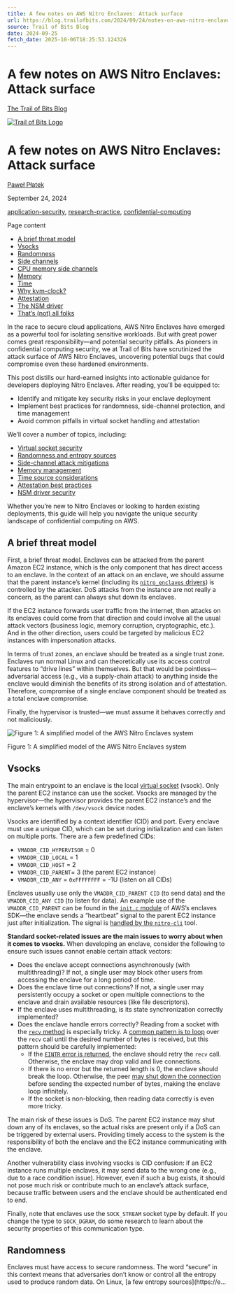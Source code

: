 ```yaml
---
title: A few notes on AWS Nitro Enclaves: Attack surface
url: https://blog.trailofbits.com/2024/09/24/notes-on-aws-nitro-enclaves-attack-surface/
source: Trail of Bits Blog
date: 2024-09-25
fetch_date: 2025-10-06T18:25:53.124326
---
```


# A few notes on AWS Nitro Enclaves: Attack surface

[The Trail of Bits Blog](/ "The Trail of Bits Blog")

[![Trail of Bits Logo](/img/tob.png)](https://trailofbits.com "Trail of Bits")

# A few notes on AWS Nitro Enclaves: Attack surface

[Paweł Płatek](https://github.com/GrosQuildu)

September 24, 2024

[application-security](/categories/application-security/), [research-practice](/categories/research-practice/), [confidential-computing](/categories/confidential-computing/)

Page content

* [A brief threat model](#a-brief-threat-model)
* [Vsocks](#vsocks)
* [Randomness](#randomness)
* [Side channels](#side-channels)
* [CPU memory side channels](#cpu-memory-side-channels)
* [Memory](#memory)
* [Time](#time)
* [Why kvm-clock?](#why-kvm-clock)
* [Attestation](#attestation)
* [The NSM driver](#the-nsm-driver)
* [That’s (not) all folks](#thats-not-all-folks)

In the race to secure cloud applications, AWS Nitro Enclaves have emerged as a powerful tool for isolating sensitive workloads. But with
great power comes great responsibility—and potential security pitfalls. As pioneers in confidential computing security, we at Trail of Bits
have scrutinized the attack surface of AWS Nitro Enclaves, uncovering potential bugs that could compromise even these hardened environments.

This post distills our hard-earned insights into actionable guidance for developers deploying Nitro Enclaves. After reading, you’ll be equipped to:

* Identify and mitigate key security risks in your enclave deployment
* Implement best practices for randomness, side-channel protection, and time management
* Avoid common pitfalls in virtual socket handling and attestation

We’ll cover a number of topics, including:

* [Virtual socket security](#vsocks)
* [Randomness and entropy sources](#randomness)
* [Side-channel attack mitigations](#side-channels)
* [Memory management](#memory)
* [Time source considerations](#time)
* [Attestation best practices](#attestation)
* [NSM driver security](#the-nsm-driver)

Whether you’re new to Nitro Enclaves or looking to harden existing deployments, this guide will help you navigate the unique security landscape of confidential computing on AWS.

## A brief threat model

First, a brief threat model. Enclaves can be attacked from the parent Amazon EC2 instance, which is the only component that has direct access to an enclave. In the context of an attack on an enclave, we should assume that the parent instance’s kernel (including its [`nitro_enclaves` drivers](https://git.kernel.org/pub/scm/linux/kernel/git/torvalds/linux.git/tree/drivers/virt/nitro_enclaves?id=793f55b2971e3a95d77ad08e9da2a3dc6c946cd7)) is controlled by the attacker. DoS attacks from the instance are not really a concern, as the parent can always shut down its enclaves.

If the EC2 instance forwards user traffic from the internet, then attacks on its enclaves could come from that direction and could involve
all the usual attack vectors (business logic, memory corruption, cryptographic, etc.). And in the other direction, users could be targeted
by malicious EC2 instances with impersonation attacks.

In terms of trust zones, an enclave should be treated as a single trust zone. Enclaves run normal Linux and can theoretically use its access
control features to “drive lines” within themselves. But that would be pointless—adversarial access (e.g., via a supply-chain attack) to
anything inside the enclave would diminish the benefits of its strong isolation and of attestation. Therefore, compromise of a single
enclave component should be treated as a total enclave compromise.

Finally, the hypervisor is trusted—we must assume it behaves correctly and not maliciously.

![Figure 1: A simplified model of the AWS Nitro Enclaves system](/img/wpdump/25118b5dc77a15c5cb7e692bf67c60cd.png)

Figure 1: A simplified model of the AWS Nitro Enclaves system

## Vsocks

The main entrypoint to an enclave is the local [virtual socket](https://archive.fosdem.org/2021/schedule/event/vai_virtio_vsock/) (vsock). Only the parent EC2 instance can use the socket. Vsocks are managed by the hypervisor—the hypervisor provides the parent EC2 instance’s and the enclave’s kernels with `/dev/vsock` device nodes.

Vsocks are identified by a context identifier (CID) and port. Every enclave must use a unique CID, which can be set during initialization
and can listen on multiple ports. There are a few predefined CIDs:

* `VMADDR_CID_HYPERVISOR` = 0
* `VMADDR_CID_LOCAL` = 1
* `VMADDR_CID_HOST` = 2
* `VMADDR_CID_PARENT`= 3 (the parent EC2 instance)
* `VMADDR_CID_ANY` = `0xFFFFFFFF` = -1U (listen on all CIDs)

Enclaves usually use only the `VMADDR_CID_PARENT CID` (to send data) and the `VMADDR_CID_ANY CID` (to listen for data). An example use of the `VMADDR_CID_PARENT` can be found in the [`init.c` module](https://github.com/aws/aws-nitro-enclaves-sdk-bootstrap/blob/ac43d103ba0f98044bf760477c088f1dc6f3702d/init/init.c#L410-L410) of AWS’s enclaves SDK—the enclave sends a “heartbeat” signal to the parent EC2 instance just after initialization. The signal is [handled by the `nitro-cli`](https://github.com/aws/aws-nitro-enclaves-cli/blob/c4fafb2320bc13d1e74e6ba2c1b6ef840cba0988/eif_loader/src/lib.rs#L54-L56) tool.

**Standard socket-related issues are the main issues to worry about when it comes to vsocks.**
When developing an enclave, consider the following to ensure such issues cannot enable certain attack vectors:

* Does the enclave accept connections asynchronously (with multithreading)? If not, a single user may block other users from accessing the enclave for a long period of time.
* Does the enclave time out connections? If not, a single user may persistently occupy a socket or open multiple connections to the enclave and drain available resources (like file descriptors).
* If the enclave uses multithreading, is its state synchronization correctly implemented?
* Does the enclave handle errors correctly? Reading from a socket with the [`recv` method](https://man7.org/linux/man-pages/man2/recvmsg.2.html) is especially tricky. A [common pattern is to loop](https://github.com/aws/aws-nitro-enclaves-cli/blob/c4fafb2320bc13d1e74e6ba2c1b6ef840cba0988/samples/command_executer/src/protocol_helpers.rs#L51-L65) over the `recv` call until the desired number of bytes is received, but this pattern should be carefully implemented:
  + If the [`EINTR` error is returned](https://android.googlesource.com/platform/bionic/%2B/master/docs/EINTR.md), the enclave should retry the `recv` call. Otherwise, the enclave may drop valid and live connections.
  + If there is no error but the returned length is 0, the enclave should break the loop. Otherwise, the peer [may shut down the connection](https://github.com/aws/aws-nitro-enclaves-cli/pull/609) before sending the expected number of bytes, making the enclave loop infinitely.
  + If the socket is non-blocking, then reading data correctly is even more tricky.

The main risk of these issues is DoS. The parent EC2 instance may shut down any of its enclaves, so the actual risks are present only if a DoS can be triggered by external users. Providing timely access to the system is the responsibility of both the enclave and the EC2 instance communicating with the enclave.

Another vulnerability class involving vsocks is CID confusion: if an EC2 instance runs multiple enclaves, it may send data to the wrong one (e.g., due to a race condition issue). However, even if such a bug exists, it should not pose much risk or contribute much to an enclave’s attack surface, because traffic between users and the enclave should be authenticated end to end.

Finally, note that enclaves use the `SOCK_STREAM` socket type by default. If you change the type to `SOCK_DGRAM`, do some research to learn about the security properties of this communication type.

## Randomness

Enclaves must have access to secure randomness. The word “secure” in this context means that adversaries don’t know or control all the entropy used to produce random data. On Linux, [a few entropy sources](https://e...